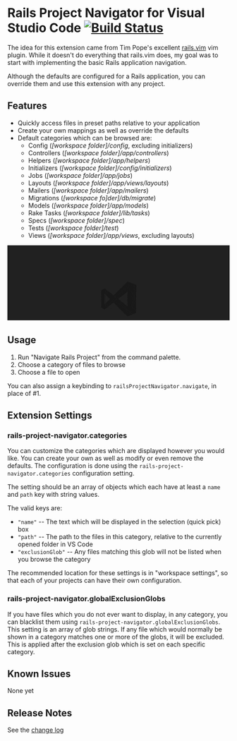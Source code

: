 # Rails Project Navigator for Visual Studio Code [![Build Status](https://travis-ci.org/brandoncc/rails-project-navigator.svg?branch=master)](https://travis-ci.org/brandoncc/rails-project-navigator)

The idea for this extension came from Tim Pope's excellent [rails.vim](https://github.com/tpope/vim-rails) vim plugin. While it doesn't do everything that rails.vim does, my goal was to start with implementing the basic Rails application navigation. 

Although the defaults are configured for a Rails application, you can override them and use this extension with any project.

## Features

* Quickly access files in preset paths relative to your application
* Create your own mappings as well as override the defaults
* Default categories which can be browsed are:
  * Config (*[workspace folder]/config*, excluding initializers)
  * Controllers (*[workspace folder]/app/controllers*)
  * Helpers (*[workspace folder]/app/helpers*)
  * Initializers (*[workspace folder]/config/initializers*)
  * Jobs (*[workspace folder]/app/jobs*)
  * Layouts (*[workspace folder]/app/views/layouts*)
  * Mailers (*[workspace folder]/app/mailers*)
  * Migrations (*[workspace fo]der]/db/migrate*)
  * Models (*[workspace folder]/app/models*)
  * Rake Tasks (*[workspace folder]/lib/tasks*)
  * Specs (*[workspace folder]/spec*)
  * Tests (*[workspace folder]/test*)
  * Views (*[workspace folder]/app/views*, excluding layouts)

![Navigating using the extension](images/navigating.gif)

## Usage

1. Run "Navigate Rails Project" from the command palette.
2. Choose a category of files to browse
3. Choose a file to open

You can also assign a keybinding to `railsProjectNavigator.navigate`, in place of #1.

## Extension Settings

### rails-project-navigator.categories

You can customize the categories which are displayed however you would like. You can create your own as well as modify or even remove the defaults. The configuration is done using the `rails-project-navigator.categories` configuration setting.

The setting should be an array of objects which each have at least a `name` and `path` key with string values.

The valid keys are:

* `"name"` -- The text which will be displayed in the selection (quick pick) box
* `"path"` -- The path to the files in this category, relative to the currently opened folder in VS Code
* `"exclusionGlob"` -- Any files matching this glob will not be listed when you browse the category

The recommended location for these settings is in "workspace settings", so that each of your projects can have their own configuration.

### rails-project-navigator.globalExclusionGlobs

If you have files which you do not ever want to display, in any category, you can blacklist them using `rails-project-navigator.globalExclusionGlobs`. This setting is an array of glob strings. If any file which would normally be shown in a category matches one or more of the globs, it will be excluded. This is applied after the exclusion glob which is set on each specific category.

## Known Issues

None yet

## Release Notes

See the [change log](CHANGELOG.md)
